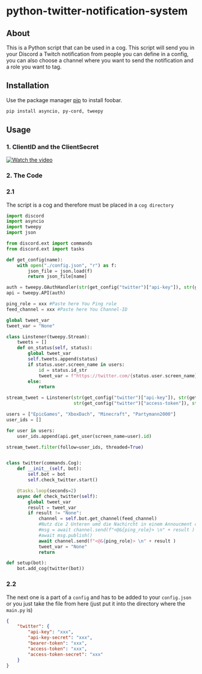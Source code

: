# python-twitter-notification-system

## About

This is a Python script that can be used in a cog. This script will send you in your Discord a Twitch notification from people you can define in a config, you can also choose a channel where you want to send the notification and a role you want to tag.

## Installation

Use the package manager [pip](https://pip.pypa.io/en/stable/) to install foobar.

```bash
pip install asyncio, py-cord, tweepy
```

## Usage

### 1. ClientID and the ClientSecret
[![Watch the video](https://i.imgur.com/vKb2F1B.png)](https://www.youtube.com/watch?v=gonG7_ffwsk)

### 2. The Code

### 2.1
The script is a cog and therefore must be placed in a `cog directory`

```python
import discord
import asyncio
import tweepy
import json

from discord.ext import commands
from discord.ext import tasks

def get_config(name):
    with open("./config.json", "r") as f:
        json_file = json.load(f)
        return json_file[name]

auth = tweepy.OAuthHandler(str(get_config("twitter")["api-key"]), str(get_config("twitter")["api-key-secret"]), str(get_config("twitter")["access-token"]), str(get_config("twitter")["access-token-secret"]))
api = tweepy.API(auth)

ping_role = xxx #Paste here You Ping role
feed_channel = xxx #Paste here You Channel-ID

global tweet_var
tweet_var = "None"

class Linstener(tweepy.Stream):
    tweets = []
    def on_status(self, status):
        global tweet_var
        self.tweets.append(status)
        if status.user.screen_name in users:
            id = status.id_str
            tweet_var = f"https://twitter.com/{status.user.screen_name}/status/{id}"
        else:
            return

stream_tweet = Linstener(str(get_config("twitter")["api-key"]), str(get_config("twitter")["api-key-secret"]),
                         str(get_config("twitter")["access-token"]), str(get_config("twitter")["access-token-secret"]))

users = ["EpicGames", "XboxDach", "Minecraft", "Partymann2000"]
user_ids = []

for user in users:
    user_ids.append(api.get_user(screen_name=user).id)

stream_tweet.filter(follow=user_ids, threaded=True)


class twitter(commands.Cog):
    def __init__(self, bot):
        self.bot = bot
        self.check_twitter.start()

    @tasks.loop(seconds=2)
    async def check_twitter(self):
        global tweet_var
        result = tweet_var
        if result != "None":
            channel = self.bot.get_channel(feed_channel)
            #Nutz die 2 Unteren umd die Nachircht in einem Annoucment channel zu senden
            #msg = await channel.send(f"<@&{ping_role}> \n" + result )
            #await msg.publish()
            await channel.send(f"<@&{ping_role}> \n" + result )
            tweet_var = "None"
            return

def setup(bot):
    bot.add_cog(twitter(bot))
```

### 2.2
The next one is a part of a `config` and has to be added to your `config.json` or you just take the file from here (just put it into the directory where the `main.py` is)

```json
{
	"twitter": {
        "api-key": "xxx",
        "api-key-secret": "xxx",
        "bearer-token": "xxx",
        "access-token": "xxx",
        "access-token-secret": "xxx"
    }
}
```

